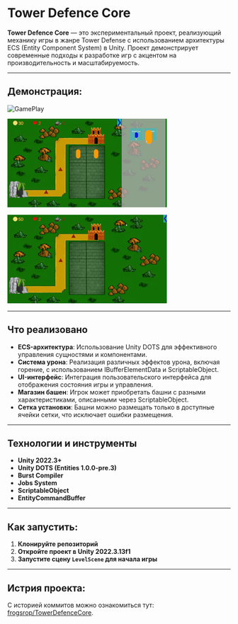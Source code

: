 # Tower Defence Core

**Tower Defence Core** — это экспериментальный проект, реализующий механику игры в жанре Tower Defense с использованием архитектуры ECS (Entity Component System) в Unity. Проект демонстрирует современные подходы к разработке игр с акцентом на производительность и масштабируемость.

---

## Демонстрация:

![GamePlay](https://github.com/SweetJS64/untity-td-core/blob/main/Docs/shop.gif)

![GamePlay](https://github.com/SweetJS64/untity-td-core/blob/main/Docs/victoryGame.gif)

![GamePlay](https://github.com/SweetJS64/untity-td-core/blob/main/Docs/defeatGame.gif)

---

## Что реализовано

- **ECS-архитектура**: Использование Unity DOTS для эффективного управления сущностями и компонентами.
- **Система урона**: Реализация различных эффектов урона, включая горение, с использованием IBufferElementData и ScriptableObject.
- **UI-интерфейс**: Интеграция пользовательского интерфейса для отображения состояния игры и управления.
- **Магазин башен**: Игрок может приобретать башни с разными характеристиками, описанными через ScriptableObject.
- **Сетка установки**: Башни можно размещать только в доступные ячейки сетки, что исключает ошибки размещения.

---

## Технологии и инструменты

- **Unity 2022.3+**
- **Unity DOTS (Entities 1.0.0-pre.3)**
- **Burst Compiler**
- **Jobs System**
- **ScriptableObject**
- **EntityCommandBuffer**

---

## Как запустить:

1. **Клонируйте репозиторий**
2. **Откройте проект в Unity 2022.3.13f1**
3. **Запустите сцену `LevelScene` для начала игры** 

---

## Истрия проекта:

С историей коммитов можно ознакомиться тут: [frogsrop/TowerDefenceCore](https://github.com/frogsrop/TowerDefenceCore).
